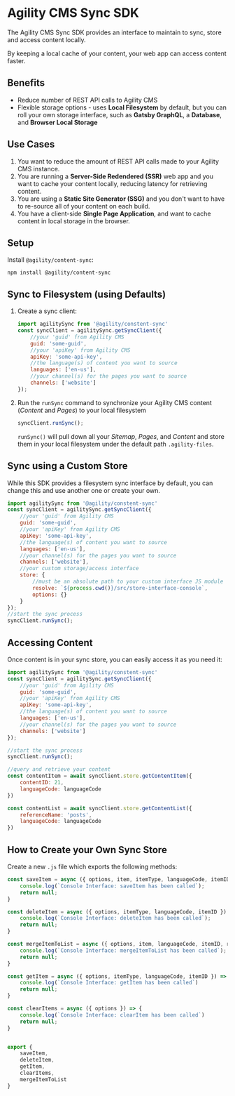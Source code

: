 # Agility CMS Sync SDK
The Agility CMS Sync SDK provides an interface to maintain to sync, store and access content locally.

By keeping a local cache of your content, your web app can access content faster.

## Benefits
- Reduce number of REST API calls to Agility CMS
- Flexible storage options - uses **Local Filesystem** by default, but you can roll your own storage interface, such as **Gatsby GraphQL**, a **Database**, and **Browser Local Storage**



## Use Cases
1. You want to reduce the amount of REST API calls made to your Agility CMS instance.
1. You are running a **Server-Side Redendered (SSR)** web app and you want to cache your content locally, reducing latency for retrieving content.
2. You are using a **Static Site Generator (SSG)** and you don't want to have to re-source all of your content on each build.
3. You have a client-side **Single Page Application**, and want to cache content in local storage in the browser.

## Setup
Install `@agility/content-sync`:
```
npm install @agility/content-sync
```

## Sync to Filesystem (using Defaults)
1. Create a sync client:
    ```javascript
    import agilitySync from '@agility/constent-sync'
    const syncClient = agilitySync.getSyncClient({
        //your 'guid' from Agility CMS
        guid: 'some-guid',
        //your 'apiKey' from Agility CMS
        apiKey: 'some-api-key',
        //the language(s) of content you want to source
        languages: ['en-us'],
        //your channel(s) for the pages you want to source 
        channels: ['website']
    });
    ```

2. Run the `runSync` command to synchronize your Agility CMS content (*Content* and *Pages*) to your local filesystem
    ```javascript
    syncClient.runSync();
    ```
    `runSync()` will pull down all your *Sitemap*, *Pages*, and *Content* and store them in your local filesystem under the default path `.agility-files`.

## Sync using a Custom Store
While this SDK provides a filesystem sync interface by default, you can change this and use another one or create your own.
```javascript
import agilitySync from '@agility/constent-sync'
const syncClient = agilitySync.getSyncClient({
    //your 'guid' from Agility CMS
    guid: 'some-guid',
    //your 'apiKey' from Agility CMS
    apiKey: 'some-api-key',
    //the language(s) of content you want to source
    languages: ['en-us'],
    //your channel(s) for the pages you want to source 
    channels: ['website'],
    //your custom storage/access interface
    store: {
        //must be an absolute path to your custom interface JS module
        resolve: `${process.cwd()}/src/store-interface-console`,
        options: {}
    }
});
//start the sync process
syncClient.runSync();
```

## Accessing Content
Once content is in your sync store, you can easily access it as you need it:
```javascript
import agilitySync from '@agility/constent-sync'
const syncClient = agilitySync.getSyncClient({
    //your 'guid' from Agility CMS
    guid: 'some-guid',
    //your 'apiKey' from Agility CMS
    apiKey: 'some-api-key',
    //the language(s) of content you want to source
    languages: ['en-us'],
    //your channel(s) for the pages you want to source 
    channels: ['website']
});

//start the sync process
syncClient.runSync();

//query and retrieve your content
const contentItem = await syncClient.store.getContentItem({
    contentID: 21,
    languageCode: languageCode
})

const contentList = await syncClient.store.getContentList({
    referenceName: 'posts',
    languageCode: languageCode
})
```


## How to Create your Own Sync Store
Create a new `.js` file which exports the following methods:
```javascript
const saveItem = async ({ options, item, itemType, languageCode, itemID }) => {
    console.log(`Console Interface: saveItem has been called`);
    return null;
}

const deleteItem = async ({ options, itemType, languageCode, itemID }) => {
    console.log(`Console Interface: deleteItem has been called`);
    return null;
}

const mergeItemToList = async ({ options, item, languageCode, itemID, referenceName, definitionName }) => {
	console.log(`Console Interface: mergeItemToList has been called`);
    return null;
}

const getItem = async ({ options, itemType, languageCode, itemID }) => {
    console.log(`Console Interface: getItem has been called`)
    return null;
}

const clearItems = async ({ options }) => {
    console.log(`Console Interface: clearItem has been called`)
    return null;
}


export {
	saveItem,
	deleteItem,
	getItem,
	clearItems,
	mergeItemToList
}
```







